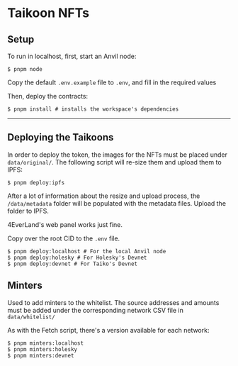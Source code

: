 # Taikoon NFTs

## Setup

To run in localhost, first, start an Anvil node:

```shell
$ pnpm node
```

Copy the default `.env.example` file to `.env`, and fill in the required values

Then, deploy the contracts:

```shell
$ pnpm install # installs the workspace's dependencies
```

---

## Deploying the Taikoons

In order to deploy the token, the images for the NFTs must be placed under `data/original/`. The following script will re-size them and upload them to IPFS:

```shell
$ pnpm deploy:ipfs
```

After a lot of information about the resize and upload process, the `/data/metadata` folder will be populated with the metadata files. Upload the folder to IPFS.

4EverLand's web panel works just fine.

Copy over the root CID to the `.env` file.

```shell
$ pnpm deploy:localhost # For the local Anvil node
$ pnpm deploy:holesky # For Holesky's Devnet
$ pnpm deploy:devnet # For Taiko's Devnet
```

## Minters

Used to add minters to the whitelist. The source addresses and amounts must be added under the corresponding network CSV file in `data/whitelist/`

As with the Fetch script, there's a version available for each network:

```shell
$ pnpm minters:localhost
$ pnpm minters:holesky
$ pnpm minters:devnet
```
